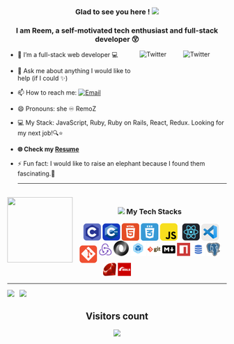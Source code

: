 <!-- <p align="center"> <img src="https://octodex.github.com/images/daftpunktocat-thomas.gif" height="160px" width="160px"> -->

<!-- <p align="center"> 
  <h2 align="center">Visitors count</h2>
</p>
<p align = "center">
  <img src="https://profile-counter.glitch.me/Reem-lab/count.svg" />
</p> -->

<!-- <img src="https://enzjb729uoc89sx.m.pipedream.net" alt="Most Active GitHub User Rank" align="right">  -->
  
<!--    <img  src="https://raw.githubusercontent.com/BhuvaneshHingal/BhuvaneshHingal/master/icon/GITHey.gif" width="150px" height="150px"> Bonjour! <img src="https://raw.githubusercontent.com/BhuvaneshHingal/BhuvaneshHingal/master/icon/Olaf.gif" width="150px" height="150px"> -->
<!--   [![Open Source Love](https://badges.frapsoft.com/os/v2/open-source.svg?v=103)](https://github.com/Reem-lab) -->


 <h3 align="center" > Glad to see you here ! <img src="https://media.giphy.com/media/mGcNjsfWAjY5AEZNw6/giphy.gif" width="50"> </h3>  
 <h3 align="center" > I am Reem, a self-motivated tech enthusiast and full-stack developer 😲 </h3>


<!--       [see Readme] (https://reem-lab.github.io/Github-Profile-README/) -->
    


<!-- **Reem-lab/Reem-lab** is a ✨ _special_ ✨ repository because its `README.md` (this file) appears on your GitHub profile. -->

<a href="https://twitter.com/Rem79940127" target="_blank"><img src="https://cdn2.iconfinder.com/data/icons/social-media-2199/64/social_media_isometric_6-twitter-512.png" height="100px" width="100px" alt="Twitter" align="right"></a><a href="https://www.linkedin.com/in/reem-janina-ab74ab21a/" target="_blank"><img src="https://cdn2.iconfinder.com/data/icons/social-media-2199/64/social_media_isometric_14-linkedin-512.png" height="100px" width="100px" alt="Twitter" align="right"></a>

- 🔭 I’m a full-stack web developer  💻
- 💬 Ask me about anything I would like to help (if I could ✨)
- 📫 How to reach me: <a href="mailto:janinareem@gmail.com" target="_blank"><img src="https://icons.iconarchive.com/icons/wwalczyszyn/android-style-honeycomb/64/GMail-icon.png" width="25" alt="Email"></a>
- 😄 Pronouns: she ♾️ RemoZ
- 💻 My Stack: JavaScript, Ruby, Ruby on Rails, React, Redux. Looking for my next job!🔍⭐
- **🌐 Check my [Resume](https://docs.google.com/document/d/1jJ0Fcu6NMC31DodKR-mDWN6MFTc6DyjHMOgkrJbLI1E/edit?usp=sharing)**
- ⚡ Fun fact: I would like to raise an elephant because I found them fascinating.🐘
    
    <hr>
    
<br> 
  <img align="left" width="150px" height="150px" src="https://octocat-generator-assets.githubusercontent.com/my-octocat-1608216254364.png">
<h3 align="center">
 <img src="https://media.giphy.com/media/j2pOGeGYKe2xCCKwfi/giphy.gif" width="40"> My Tech Stacks
</h3>

<p align="center">
 <code> <img height="40" align="center" src="assets/c.svg" alt="c"/></code>
  <code><img height="40" align="center" src="assets/c++.svg" alt="c++"/></code>
  <code><img height="40" align="center" src="assets/html.svg" alt="html"/></code>
  <code><img height="40" align="center" src="assets/css.svg" alt="Terminal"/></code>
  <code><img height="40" align="center" src="assets/javascript.svg" alt="Terminal"/></code>
 <code> <img height="40" align="center" src="assets/react.svg" alt="react"/></code>
  <code><img height="40" align="center" src="assets/vscode.svg" alt="vscode"/></code>
  <code><img height="40" align="center" src="assets/git.svg" alt="git"/></code>
<code><img height="30" src="https://raw.githubusercontent.com/github/explore/80688e429a7d4ef2fca1e82350fe8e3517d3494d/topics/redux/redux.png"></code>
    <code><img height="35" src="https://raw.githubusercontent.com/github/explore/80688e429a7d4ef2fca1e82350fe8e3517d3494d/topics/json/json.png"></code>
    <code><img height="35" src="https://raw.githubusercontent.com/github/explore/80688e429a7d4ef2fca1e82350fe8e3517d3494d/topics/webpack/webpack.png"></code>
    <code><img height="30" src="https://raw.githubusercontent.com/github/explore/80688e429a7d4ef2fca1e82350fe8e3517d3494d/topics/git/git.png"></code>
    <code><img height="30" src="https://raw.githubusercontent.com/github/explore/80688e429a7d4ef2fca1e82350fe8e3517d3494d/topics/markdown/markdown.png"></code>
    <code><img height="30" src="https://raw.githubusercontent.com/github/explore/80688e429a7d4ef2fca1e82350fe8e3517d3494d/topics/npm/npm.png"></code>
  <code><img height="30" src="https://raw.githubusercontent.com/github/explore/80688e429a7d4ef2fca1e82350fe8e3517d3494d/topics/sql/sql.png"></code>
    <code><img height="30" src="https://raw.githubusercontent.com/github/explore/80688e429a7d4ef2fca1e82350fe8e3517d3494d/topics/postgresql/postgresql.png"></code>
    <code><img height="30" src="https://raw.githubusercontent.com/github/explore/80688e429a7d4ef2fca1e82350fe8e3517d3494d/topics/ruby/ruby.png"></code>
    <code><img height="30" src="https://raw.githubusercontent.com/github/explore/80688e429a7d4ef2fca1e82350fe8e3517d3494d/topics/rails/rails.png"></code>
</p>

<hr>
<!-- <h3 align="center">
<img src="https://raw.githubusercontent.com/akasrai/akasrai/master/assets/stack-hills.png" alt="stacks"/>
</h3> -->

<!--  ![Anurag's GitHub stats](https://github-readme-stats.vercel.app/api?username=Reem-lab&show_icons=true&theme=radical)  -->
  <div>  
<img width="380" src="https://github-readme-stats.vercel.app/api?username=Reem-lab&show_icons=true&theme=radical"/> &nbsp;
 <img width="380" src="http://github-readme-streak-stats.herokuapp.com?user=Reem-lab&theme=radical&date_format=M%20j%5B%2C%20Y%5D"/>
 </div>
 
<!-- [![Top Langs](https://github-readme-stats.vercel.app/api/top-langs/?username=Reem-lab)](https://github.com/Reem-lab) -->



<!-- <img align="left" height="280" width="400" src="https://media.giphy.com/media/3o7qE1YN7aBOFPRw8E/giphy.gif"> -->


<!--   <img align="left" width="250px" height="250px" src="https://octocat-generator-assets.githubusercontent.com/my-octocat-1608216254364.png"> -->

<!-- ## Coding is fun 🤩💝 
### :handshake: Always happy to help! -->

<p align="center"> 
  <h2 align="center">Visitors count</h2>
</p>
<p align = "center">
  <img src="https://profile-counter.glitch.me/Reem-lab/count.svg" />
</p>


<!-- 
[![Top Langs](https://github-readme-stats.vercel.app/api/top-langs/?username=Reem-lab)](https://github.com/Reem-lab) -->

